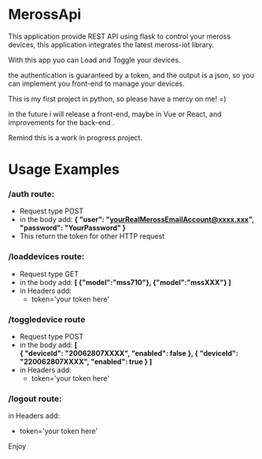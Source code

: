 # MerossApi

This application provide REST API using flask to control your meross devices,
this application integrates the latest meross-iot library.

With this app yuo can Load and Toggle your devices.

the authentication is guaranteed by a token, and the output is a json, so you
can implement you front-end to manage your devices.

This is my first project in python, so please have a mercy on me! =)

in the future i will release a front-end, maybe in Vue or React, 
and improvements for the back-end .

Remind this is a work in progress project.

# Usage Examples

###  /auth route:
- Request type POST 
- in the body add:
**{
    "user": "yourRealMerossEmailAccount@xxxx.xxx",
    "password": "YourPassword"
}**
- This return the token for other HTTP request

### /loaddevices route:
- Request type GET
- in the body add:
**[
    {"model":"mss710"},
    {"model":"mssXXX"}
]**
- in Headers add: 
   - token='your token here'

### /toggledevice route 
- Request type POST 
- in the body add:
**[    
    {
        "deviceId": "20062807XXXX",
        "enabled": false
    },
    {
        "deviceId": "220062807XXXX",
        "enabled": true
    }
]**
- in Headers add: 
   - token='your token here'

### /logout route:
in Headers add: 
   - token='your token here'

Enjoy



